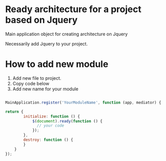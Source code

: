 # Ready architecture for a project based on Jquery

Main application object for creating architecture on Jquery

Necessarily add Jquery to your project.

# How to add new module

1. Add new file to project.
2. Copy code below
3. Add new name for your module

```javascript

MainApplication.register('YourModuleName', function (app, mediator) {

return {
        initialize: function () {
            $(document).ready(function () {
              // your code
            });
        },
        destroy: function () {
        }
    }
});
```

